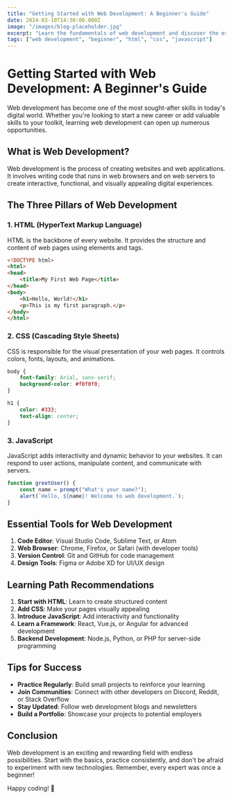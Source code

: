 ```yaml
---
title: "Getting Started with Web Development: A Beginner's Guide"
date: 2024-03-10T14:30:00.000Z
image: "/images/blog-placeholder.jpg"
excerpt: "Learn the fundamentals of web development and discover the essential tools and technologies you need to start your journey as a web developer."
tags: ["web development", "beginner", "html", "css", "javascript"]
---
```


# Getting Started with Web Development: A Beginner's Guide

Web development has become one of the most sought-after skills in today's digital world. Whether you're looking to start a new career or add valuable skills to your toolkit, learning web development can open up numerous opportunities.

## What is Web Development?

Web development is the process of creating websites and web applications. It involves writing code that runs in web browsers and on web servers to create interactive, functional, and visually appealing digital experiences.

## The Three Pillars of Web Development

### 1. HTML (HyperText Markup Language)
HTML is the backbone of every website. It provides the structure and content of web pages using elements and tags.

```html
<!DOCTYPE html>
<html>
<head>
    <title>My First Web Page</title>
</head>
<body>
    <h1>Hello, World!</h1>
    <p>This is my first paragraph.</p>
</body>
</html>
```

### 2. CSS (Cascading Style Sheets)
CSS is responsible for the visual presentation of your web pages. It controls colors, fonts, layouts, and animations.

```css
body {
    font-family: Arial, sans-serif;
    background-color: #f0f0f0;
}

h1 {
    color: #333;
    text-align: center;
}
```

### 3. JavaScript
JavaScript adds interactivity and dynamic behavior to your websites. It can respond to user actions, manipulate content, and communicate with servers.

```javascript
function greetUser() {
    const name = prompt("What's your name?");
    alert(`Hello, ${name}! Welcome to web development.`);
}
```

## Essential Tools for Web Development

1. **Code Editor**: Visual Studio Code, Sublime Text, or Atom
2. **Web Browser**: Chrome, Firefox, or Safari (with developer tools)
3. **Version Control**: Git and GitHub for code management
4. **Design Tools**: Figma or Adobe XD for UI/UX design

## Learning Path Recommendations

1. **Start with HTML**: Learn to create structured content
2. **Add CSS**: Make your pages visually appealing
3. **Introduce JavaScript**: Add interactivity and functionality
4. **Learn a Framework**: React, Vue.js, or Angular for advanced development
5. **Backend Development**: Node.js, Python, or PHP for server-side programming

## Tips for Success

- **Practice Regularly**: Build small projects to reinforce your learning
- **Join Communities**: Connect with other developers on Discord, Reddit, or Stack Overflow
- **Stay Updated**: Follow web development blogs and newsletters
- **Build a Portfolio**: Showcase your projects to potential employers

## Conclusion

Web development is an exciting and rewarding field with endless possibilities. Start with the basics, practice consistently, and don't be afraid to experiment with new technologies. Remember, every expert was once a beginner!

Happy coding! 🚀
